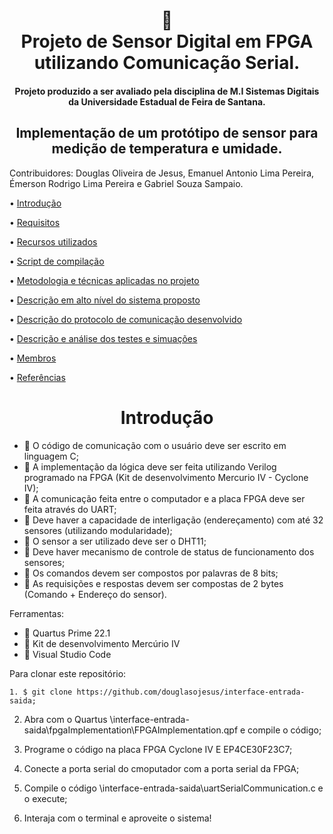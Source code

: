 <h1 align="center">
📄<br>Projeto de Sensor Digital em FPGA utilizando Comunicação Serial.
</h1>
<h4 align="center">
Projeto produzido a ser avaliado pela disciplina de M.I Sistemas Digitais da Universidade Estadual de Feira de Santana. 
</h4>
<h2 align="center">
Implementação de um protótipo de sensor para medição de temperatura e umidade.
</h2>

Contribuidores: Douglas Oliveira de Jesus, Emanuel Antonio Lima Pereira, Émerson Rodrigo Lima Pereira e Gabriel Souza Sampaio.

• <a href="#introducao">Introdução</a> 

• <a href="#requisitos">Requisitos</a> 

• <a href="#recursos">Recursos utilizados</a> 

• <a href="#script-de-compilacao">Script de compilação</a> 

• <a href="#metodologia-e-tecnicas-aplicadas">Metodologia e técnicas aplicadas no projeto</a> 

• <a href="#descricao-do-sistema">Descrição em alto nível do sistema proposto</a> 

• <a href="#descricao-do-protocolo-de-comunicacao">Descrição do protocolo de comunicação desenvolvido</a> 

• <a href="#descricao-e-analise-dos-testes">Descrição e análise dos testes e simuações</a> 

• <a href="#membros">Membros</a> 

• <a href="#referencias">Referências</a> 
  
<h1 id="introducao" align="center">Introdução</h1> 

- 📝 O código de comunicação com o usuário deve ser escrito em linguagem C;
- 📝 A implementação da lógica deve ser feita utilizando Verilog programado na FPGA (Kit de desenvolvimento Mercurio IV - Cyclone IV);
- 📝 A comunicação feita entre o computador e a placa FPGA deve ser feita através do UART;
- 📝 Deve haver a capacidade de interligação (endereçamento) com até 32 sensores (utilizando modularidade);
- 📝 O sensor a ser utilizado deve ser o DHT11;
- 📝 Deve haver mecanismo de controle de status de funcionamento dos sensores;
- 📝 Os comandos devem ser compostos por palavras de 8 bits;
- 📝 As requisições e respostas devem ser compostas de 2 bytes (Comando + Endereço do sensor).

Ferramentas:
- 🔧 Quartus Prime 22.1
- 🔧 Kit de desenvolvimento Mercúrio IV
- 🔧 Visual Studio Code






Para clonar este repositório:
```
1. $ git clone https://github.com/douglasojesus/interface-entrada-saida;
```
2. Abra com o Quartus \interface-entrada-saida\fpgaImplementation\FPGAImplementation.qpf e compile o código;

3. Programe o código na placa FPGA Cyclone IV E EP4CE30F23C7;

4. Conecte a porta serial do cmoputador com a porta serial da FPGA;

5. Compile o código \interface-entrada-saida\uartSerialCommunication.c e o execute;

6. Interaja com o terminal e aproveite o sistema!
